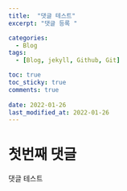 ```yaml
---
title:  "댓글 테스트"
excerpt: "댓글 등록 "

categories:
  - Blog
tags:
  - [Blog, jekyll, Github, Git]

toc: true
toc_sticky: true
comments: true
 
date: 2022-01-26
last_modified_at: 2022-01-26
---
```


# 첫번째 댓글
댓글 테스트